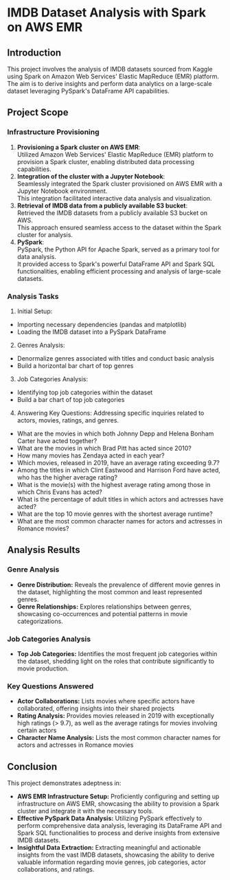 
# IMDB Dataset Analysis with Spark on AWS EMR





## Introduction
This project involves the analysis of IMDB datasets sourced from Kaggle using Spark on Amazon Web Services' Elastic MapReduce (EMR) platform. The aim is to derive insights and perform data analytics on a large-scale dataset leveraging PySpark's DataFrame API capabilities.


## Project Scope
### Infrastructure Provisioning
1. **Provisioning a Spark cluster on AWS EMR**:<br>
    Utilized Amazon Web Services' Elastic MapReduce (EMR) platform to provision a Spark cluster, enabling distributed data processing capabilities.
2. **Integration of the cluster with a Jupyter Notebook**:<br>
    Seamlessly integrated the Spark cluster provisioned on AWS EMR with a Jupyter Notebook environment.<br>This integration facilitated interactive data analysis and visualization.
3. **Retrieval of IMDB data from a publicly available S3 bucket**:<br>
    Retrieved the IMDB datasets from a publicly available S3 bucket on AWS.<br>This approach ensured seamless access to the dataset within the Spark cluster for analysis.
4. **PySpark**:<br>
    PySpark, the Python API for Apache Spark, served as a primary tool for data analysis.<br>It provided access to Spark's powerful DataFrame API and Spark SQL functionalities, enabling efficient processing and analysis of large-scale datasets.
   
### Analysis Tasks
1. Initial Setup:
- Importing necessary dependencies (pandas and matplotlib)
- Loading the IMDB dataset into a PySpark DataFrame
2. Genres Analysis:
- Denormalize genres associated with titles and conduct basic analysis
- Build a horizontal bar chart of top genres
3. Job Categories Analysis:
- Identifying top job categories within the dataset
- Build a bar chart of top job categories
4. Answering Key Questions:
Addressing specific inquiries related to actors, movies, ratings, and genres.
- What are the movies in which both Johnny Depp and Helena Bonham Carter have acted together?
- What are the movies in which Brad Pitt has acted since 2010?
- How many movies has Zendaya acted in each year?
- Which movies, released in 2019, have an average rating exceeding 9.7?
- Among the titles in which Clint Eastwood and Harrison Ford have acted, who has the higher average rating?
- What is the movie(s) with the highest average rating among those in which Chris Evans has acted?
- What is the percentage of adult titles in which actors and actresses have acted?
- What are the top 10 movie genres with the shortest average runtime?
- What are the most common character names for actors and actresses in Romance movies?



## Analysis Results
### Genre Analysis
- **Genre Distribution:** Reveals the prevalence of different movie genres in the dataset, highlighting the most common and least represented genres.
- **Genre Relationships:** Explores relationships between genres, showcasing co-occurrences and potential patterns in movie categorizations.
### Job Categories Analysis
- **Top Job Categories:** Identifies the most frequent job categories within the dataset, shedding light on the roles that contribute significantly to movie production.
### Key Questions Answered
- **Actor Collaborations:** Lists movies where specific actors have collaborated, offering insights into their shared projects
- **Rating Analysis:** Provides movies released in 2019 with exceptionally high ratings (> 9.7), as well as the average ratings for movies involving certain actors
- **Character Name Analysis:** Lists the most common character names for actors and actresses in Romance movies

## Conclusion
This project demonstrates adeptness in:
 - **AWS EMR Infrastructure Setup:** Proficiently configuring and setting up infrastructure on AWS EMR, showcasing the ability to provision a Spark cluster and integrate it with the necessary tools.
- **Effective PySpark Data Analysis:** Utilizing PySpark effectively to perform comprehensive data analysis, leveraging its DataFrame API and Spark SQL functionalities to process and derive insights from extensive IMDB datasets.
- **Insightful Data Extraction:** Extracting meaningful and actionable insights from the vast IMDB datasets, showcasing the ability to derive valuable information regarding movie genres, job categories, actor collaborations, and ratings.
